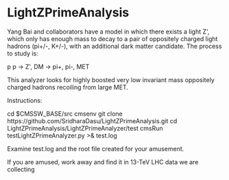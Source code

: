 # LightZPrimeAnalysis

Yang Bai and collaborators have a model in which there exists a 
light Z', which only has enough mass to decay to a pair of oppositely
charged light hadrons (pi+/-, K+/-), with an additional
dark matter candidate.  The process to study is:

<bash>
p p -> Z', DM -> pi+, pi-, MET
</bash>

This analyzer looks for highly boosted very low invariant mass
oppositely charged hadrons recoiling from large MET.

Instructions:

<bash>
cd $CMSSW_BASE/src
cmsenv
git clone https://github.com/SridharaDasu/LightZPrimeAnalysis.git
cd LightZPrimeAnalysis/LightZPrimeAnalyzer/test
cmsRun testLightZPrimeAnalyzer.py >& test.log
</bash>

Examine test.log and the root file created for your amusement.

If you are amused, work away and find it in 13-TeV LHC data we are collecting
